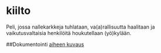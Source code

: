 # kiilto
Peli, jossa nallekarkkeja tuhlataan, va(a)rallisuutta haalitaan ja vaikutusvaltaisia henkilöitä houkutellaan (yö)kylään.

##Dokumentointi
[aiheen kuvaus](/kiilto/dokumentointi/aiheenKuvausJaRakenne.md)
